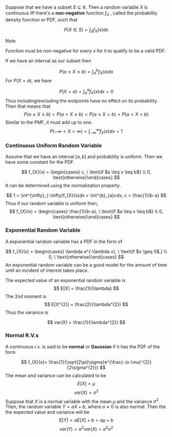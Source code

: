 Suppose that we have a subset $S \subseteq \mathbb{R}$. Then a random variable $X$ is continuous iff there's a **non-negative** function $f_{X}$ , called the probability density function or PDF, such that 

$$
P(X \in S) = \int_{S}f_{X}(x)dx
$$
>[!note] 
>Function must be non-negative for every $x$ for it to qualify to be a valid PDF.

If we have an interval as our subset then

$$
P(a \leq X \leq b) = \int^{b}_{a} f_{X}(x)dx
$$
For $P(X=a)$, we have 

$$
P(X=a) = \int^{a}_{a} f_{X}(x)dx = 0
$$
Thus including/excluding the endpoints have no effect on its probability. Then that means that
$$
P(a \leq X \leq b) = P(a < X \leq b) = P(a \leq X < b) = P(a < X < b)
$$
Similar to the PMF, it must add up to one.
$$
P(-\infty < X < \infty) = \int^{\infty}_{-\infty}f_{X}(x)dx = 1
$$

### Continuous Uniform Random Variable 

Assume that we have an interval $[a,b]$ and probability is uniform. Then we have some constant for the PDF.

$$
f_{X}(x) = \begin{cases} c, \ \text{if $a \leq x \leq b$} \\ 0, \text{otherwise}\end{cases}
$$
It can be determined using the normalization property. 

$$
1 = \int^{\infty}_{-\infty}f_{X}(x)dx = \int^{b}_{a}cdx, c = \frac{1}{b-a}
$$
Thus if our random variable is uniform then, 
$$
f_{X}(x) = \begin{cases} \frac{1}{b-a}, \ \text{if $a \leq x \leq b$} \\ 0, \text{otherwise}\end{cases}
$$

### Exponential Random Variable 
A exponential random variable has a PDF in the form of 

$$
f_{X}(x) = \begin{cases} \lambda e^{-\lambda x}, \ \text{if $x \geq 0$,} \\ 0, \ \text{otherwise}\end{cases}
$$
An exponential random variable can be a good model for the amount of time until an incident of interest takes place.

The expected value of an exponential random variable is 
$$
E[X] = \frac{1}{\lambda}
$$
The 2nd moment is 
$$
E[X^{2}] = \frac{2}{\lambda^{2}}
$$
Thus the variance is 

$$
var(X) = \frac{1}{\lambda^{2}}
$$
### Normal R.V.s
A continuous r.v. is said to be **normal** or **Gaussian** if it has the PDF of the form 

$$
f_{X}(x)= \frac{1}{\sqrt{2\pi}\sigma}e^{\frac{-(x-\mu)^{2}}{2\sigma^{2}}}
$$
The mean and variance can be calculated to be 
$$
E[X] = \mu
$$
$$
var(X) = \sigma^{2}
$$Suppose that $X$ is a normal variable with the mean $\mu$ and the variance $\sigma^{2}$. Then, the random variable $Y = aX + b$, where $a \neq 0$ is also normal. Then the the expected value and variance will be 
$$
E[Y] = aE[X] + b = a\mu + b
$$
$$
var(Y) = a^{2}var(X) = a^{2}\sigma^{2}
$$


